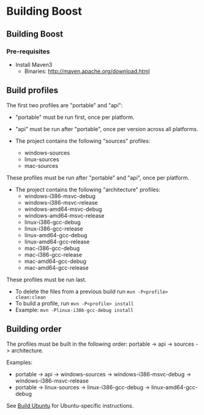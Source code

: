 # Building Boost

## Building Boost

### Pre-requisites

* Install Maven3
    * Binaries: http://maven.apache.org/download.html

## Build profiles

The first two profiles are "portable" and "api":

* "portable" must be run first, once per platform.
* "api" must be run after "portable", once per version across all platforms.

* The project contains the following "sources" profiles:
    * windows-sources
    * linux-sources
    * mac-sources

These profiles must be run after "portable" and "api", once per platform.

* The project contains the following "architecture" profiles:
    * windows-i386-msvc-debug
    * windows-i386-msvc-release
    * windows-amd64-msvc-debug
    * windows-amd64-msvc-release
    * linux-i386-gcc-debug
    * linux-i386-gcc-release
    * linux-amd64-gcc-debug
    * linux-amd64-gcc-release
    * mac-i386-gcc-debug
    * mac-i386-gcc-release
    * mac-amd64-gcc-debug
    * mac-amd64-gcc-release

These profiles must be run last.

* To delete the files from a previous build run `mvn -P<profile> clean:clean`
* To build a profile, run `mvn -P<profile> install`
* Example: `mvn -Plinux-i386-gcc-debug install`

## Building order

The profiles must be built in the following order: portable -> api -> sources -> architecture.

Examples:

* portable -> api -> windows-sources -> windows-i386-msvc-debug -> windows-i386-msvc-release
* portable -> linux-sources -> linux-i386-gcc-debug -> linux-amd64-gcc-debug

See [Build Ubuntu](Build_Ubuntu.md) for Ubuntu-specific instructions.
